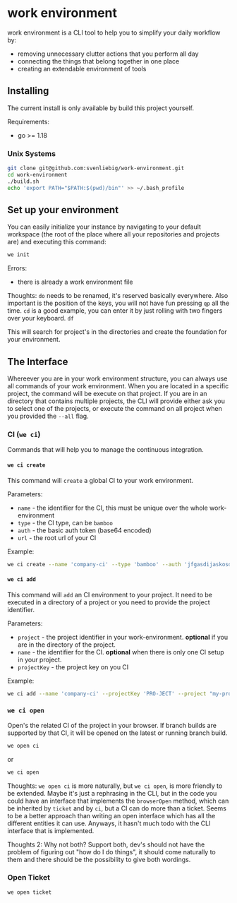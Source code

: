 # work environment

work environment is a CLI tool to help you to simplify your daily workflow by:

* removing unnecessary clutter actions that you perform all day
* connecting the things that belong together in one place
* creating an extendable environment of tools

## Installing

The current install is only available by build this project yourself.

Requirements:

* go >= 1.18

### Unix Systems

```sh
git clone git@github.com:svenliebig/work-environment.git
cd work-environment
./build.sh
echo 'export PATH="$PATH:$(pwd)/bin"' >> ~/.bash_profile
```

## Set up your environment

You can easily initialize your instance by navigating to your default workspace (the root of the place where all your
repositories and projects are) and executing this command:

```sh
we init
```

Errors:

* there is already a work environment file

Thoughts: `do` needs to be renamed, it's reserved basically everywhere. Also important is the position of the keys, you 
will not have fun pressing `qp` all the time. `cd` is a good example, you can enter it by just rolling with two fingers
over your keyboard. `df`

This will search for project's in the directories and create the foundation for your environment.

## The Interface

Whereever you are in your work environment structure, you can always use all commands of your work environment. When you are
located in a specific project, the command will be execute on that project. If you are in an directory that contains multiple
projects, the CLI will provide either ask you to select one of the projects, or execute the command on all project when you
provided the `--all` flag.

### CI (`we ci`)

Commands that will help you to manage the continuous integration.

#### `we ci create`

This command will `create` a global CI to your work environment.

Parameters:

* `name` - the identifier for the CI, this must be unique over the whole work-environment
* `type` - the CI type, can be `bamboo`
* `auth` - the basic auth token (base64 encoded)
* `url`  - the root url of your CI

Example:

```sh
we ci create --name 'company-ci' --type 'bamboo' --auth 'jfgasdijaskosdf*13asdka)1231' --url 'https://bamboo.mycompany.com'
```

#### `we ci add`

This command will `add` an CI environment to your project. It need to be executed in a directory of a project or you need to provide the project identifier.

Parameters:

* `project` - the project identifier in your work-environment. __optional__ if you are in the directory of the project.
* `name` - the identifier for the CI. __optional__ when there is only one CI setup in your project.
* `projectKey` - the project key on you CI

Example:

```sh
we ci add --name 'company-ci' --projectKey 'PRO-JECT' --project "my-project"
```

### `we ci open`

Open's the related CI of the project in your browser. If branch builds are supported by that CI, it will be opened on
the latest or running branch build.

```sh
we open ci
```

or

```sh
we ci open
```

Thoughts: `we open ci` is more naturally, but `we ci open`, is more friendly to be extended. Maybe it's just a rephrasing
in the CLI, but in the code you could have an interface that implements the `browserOpen` method, which can be inherited by
`ticket` and by `ci`, but a CI can do more than a ticket. Seems to be a better approach than writing an open interface which
has all the different entities it can use. Anyways, it hasn't much todo with the CLI interface that is implemented.

Thoughts 2: Why not both? Support both, dev's should not have the problem of figuring out "how do I do things", it should
come naturally to them and there should be the possibility to give both wordings.

### Open Ticket

```sh
we open ticket
```